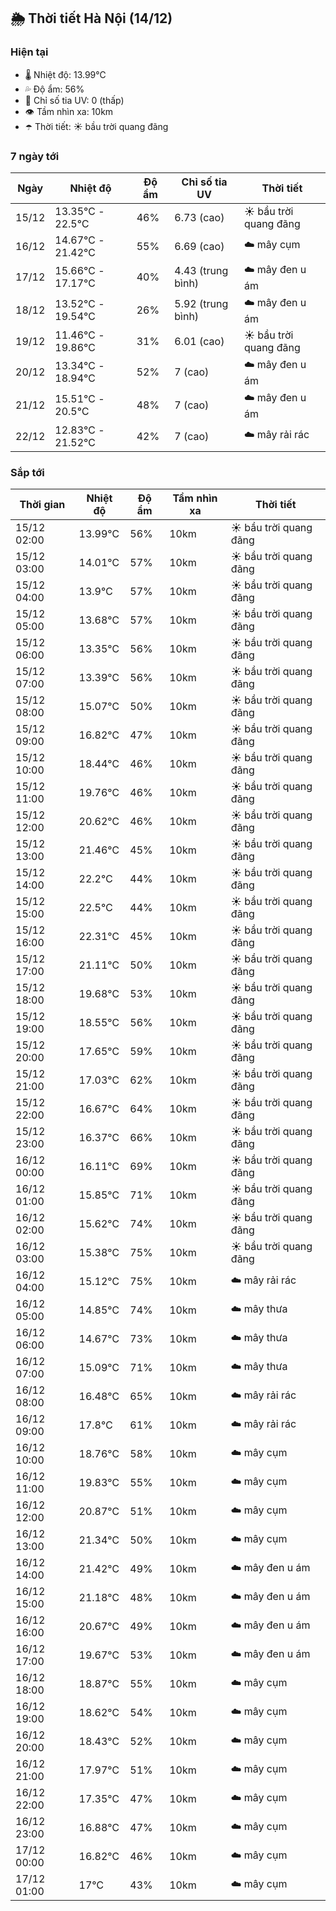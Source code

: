 ## 🌦️ Thời tiết Hà Nội (14/12)

### Hiện tại

- 🌡️ Nhiệt độ: 13.99℃
- 💦 Độ ẩm: 56%
- 🌟 Chỉ số tia UV: 0 (thấp)
- 👁️ Tầm nhìn xa: 10km
- ☂️ Thời tiết: ☀️ bầu trời quang đãng

### 7 ngày tới

| Ngày | Nhiệt độ | Độ ẩm | Chỉ số tia UV | Thời tiết |
| --- | --- | --- | --- | --- |
| 15/12 | 13.35℃ - 22.5℃ | 46% | 6.73 (cao) | ☀️ bầu trời quang đãng |
| 16/12 | 14.67℃ - 21.42℃ | 55% | 6.69 (cao) | ☁️ mây cụm |
| 17/12 | 15.66℃ - 17.17℃ | 40% | 4.43 (trung bình) | ☁️ mây đen u ám |
| 18/12 | 13.52℃ - 19.54℃ | 26% | 5.92 (trung bình) | ☁️ mây đen u ám |
| 19/12 | 11.46℃ - 19.86℃ | 31% | 6.01 (cao) | ☀️ bầu trời quang đãng |
| 20/12 | 13.34℃ - 18.94℃ | 52% | 7 (cao) | ☁️ mây đen u ám |
| 21/12 | 15.51℃ - 20.5℃ | 48% | 7 (cao) | ☁️ mây đen u ám |
| 22/12 | 12.83℃ - 21.52℃ | 42% | 7 (cao) | ☁️ mây rải rác |

### Sắp tới

| Thời gian | Nhiệt độ | Độ ẩm | Tầm nhìn xa | Thời tiết |
| --- | --- | --- | --- | --- |
| 15/12 02:00 | 13.99℃ | 56% | 10km | ☀️ bầu trời quang đãng |
| 15/12 03:00 | 14.01℃ | 57% | 10km | ☀️ bầu trời quang đãng |
| 15/12 04:00 | 13.9℃ | 57% | 10km | ☀️ bầu trời quang đãng |
| 15/12 05:00 | 13.68℃ | 57% | 10km | ☀️ bầu trời quang đãng |
| 15/12 06:00 | 13.35℃ | 56% | 10km | ☀️ bầu trời quang đãng |
| 15/12 07:00 | 13.39℃ | 56% | 10km | ☀️ bầu trời quang đãng |
| 15/12 08:00 | 15.07℃ | 50% | 10km | ☀️ bầu trời quang đãng |
| 15/12 09:00 | 16.82℃ | 47% | 10km | ☀️ bầu trời quang đãng |
| 15/12 10:00 | 18.44℃ | 46% | 10km | ☀️ bầu trời quang đãng |
| 15/12 11:00 | 19.76℃ | 46% | 10km | ☀️ bầu trời quang đãng |
| 15/12 12:00 | 20.62℃ | 46% | 10km | ☀️ bầu trời quang đãng |
| 15/12 13:00 | 21.46℃ | 45% | 10km | ☀️ bầu trời quang đãng |
| 15/12 14:00 | 22.2℃ | 44% | 10km | ☀️ bầu trời quang đãng |
| 15/12 15:00 | 22.5℃ | 44% | 10km | ☀️ bầu trời quang đãng |
| 15/12 16:00 | 22.31℃ | 45% | 10km | ☀️ bầu trời quang đãng |
| 15/12 17:00 | 21.11℃ | 50% | 10km | ☀️ bầu trời quang đãng |
| 15/12 18:00 | 19.68℃ | 53% | 10km | ☀️ bầu trời quang đãng |
| 15/12 19:00 | 18.55℃ | 56% | 10km | ☀️ bầu trời quang đãng |
| 15/12 20:00 | 17.65℃ | 59% | 10km | ☀️ bầu trời quang đãng |
| 15/12 21:00 | 17.03℃ | 62% | 10km | ☀️ bầu trời quang đãng |
| 15/12 22:00 | 16.67℃ | 64% | 10km | ☀️ bầu trời quang đãng |
| 15/12 23:00 | 16.37℃ | 66% | 10km | ☀️ bầu trời quang đãng |
| 16/12 00:00 | 16.11℃ | 69% | 10km | ☀️ bầu trời quang đãng |
| 16/12 01:00 | 15.85℃ | 71% | 10km | ☀️ bầu trời quang đãng |
| 16/12 02:00 | 15.62℃ | 74% | 10km | ☀️ bầu trời quang đãng |
| 16/12 03:00 | 15.38℃ | 75% | 10km | ☀️ bầu trời quang đãng |
| 16/12 04:00 | 15.12℃ | 75% | 10km | ☁️ mây rải rác |
| 16/12 05:00 | 14.85℃ | 74% | 10km | ☁️ mây thưa |
| 16/12 06:00 | 14.67℃ | 73% | 10km | ☁️ mây thưa |
| 16/12 07:00 | 15.09℃ | 71% | 10km | ☁️ mây thưa |
| 16/12 08:00 | 16.48℃ | 65% | 10km | ☁️ mây rải rác |
| 16/12 09:00 | 17.8℃ | 61% | 10km | ☁️ mây rải rác |
| 16/12 10:00 | 18.76℃ | 58% | 10km | ☁️ mây cụm |
| 16/12 11:00 | 19.83℃ | 55% | 10km | ☁️ mây cụm |
| 16/12 12:00 | 20.87℃ | 51% | 10km | ☁️ mây cụm |
| 16/12 13:00 | 21.34℃ | 50% | 10km | ☁️ mây cụm |
| 16/12 14:00 | 21.42℃ | 49% | 10km | ☁️ mây đen u ám |
| 16/12 15:00 | 21.18℃ | 48% | 10km | ☁️ mây đen u ám |
| 16/12 16:00 | 20.67℃ | 49% | 10km | ☁️ mây đen u ám |
| 16/12 17:00 | 19.67℃ | 53% | 10km | ☁️ mây đen u ám |
| 16/12 18:00 | 18.87℃ | 55% | 10km | ☁️ mây cụm |
| 16/12 19:00 | 18.62℃ | 54% | 10km | ☁️ mây cụm |
| 16/12 20:00 | 18.43℃ | 52% | 10km | ☁️ mây cụm |
| 16/12 21:00 | 17.97℃ | 51% | 10km | ☁️ mây cụm |
| 16/12 22:00 | 17.35℃ | 47% | 10km | ☁️ mây cụm |
| 16/12 23:00 | 16.88℃ | 47% | 10km | ☁️ mây cụm |
| 17/12 00:00 | 16.82℃ | 46% | 10km | ☁️ mây cụm |
| 17/12 01:00 | 17℃ | 43% | 10km | ☁️ mây cụm |
